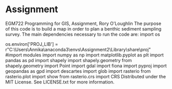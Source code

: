 # Assignment
EGM722 Programming for GIS, Assignment, Rory O'Loughlin
The purpose of this code is to build a map in order to plan a benthic sediment sampling survey. 
The main dependencies necessary to run the code are:
import os

os.environ['PROJ_LIB'] = r"C:\Users\Annika\anaconda3\envs\Assignment2\Library\share\proj"
#import modules
import numpy as np
import matplotlib.pyplot as plt
import pandas as pd
import shapely
import shapely.geometry
from shapely.geometry import Point
import gdal
import fiona
import pyproj
import geopandas as gpd
import descartes
import glob
import rasterio
from rasterio.plot import show
from rasterio.crs import CRS
Distributed under the MIT License. See LICENSE.txt for more information.
